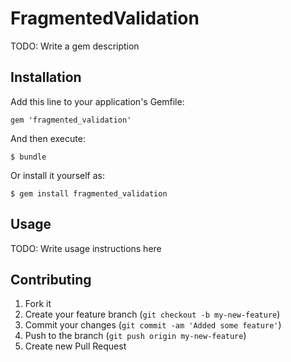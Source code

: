 # FragmentedValidation

TODO: Write a gem description

## Installation

Add this line to your application's Gemfile:

    gem 'fragmented_validation'

And then execute:

    $ bundle

Or install it yourself as:

    $ gem install fragmented_validation

## Usage

TODO: Write usage instructions here

## Contributing

1. Fork it
2. Create your feature branch (`git checkout -b my-new-feature`)
3. Commit your changes (`git commit -am 'Added some feature'`)
4. Push to the branch (`git push origin my-new-feature`)
5. Create new Pull Request
